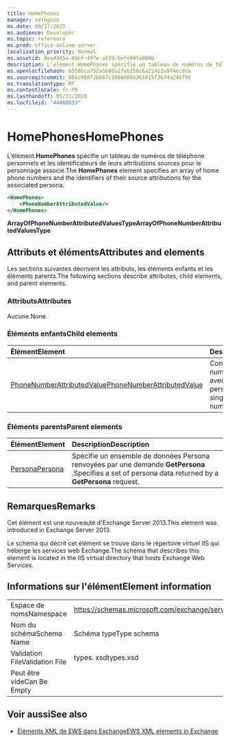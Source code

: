 ```yaml
---
title: HomePhones
manager: sethgros
ms.date: 09/17/2015
ms.audience: Developer
ms.topic: reference
ms.prod: office-online-server
localization_priority: Normal
ms.assetid: 8ea43d5a-4bcf-497e-a559-6efe94fa604b
description: L’élément HomePhones spécifie un tableau de numéros de téléphone personnels et les identificateurs de leurs attributions sources pour le personnage associé.
ms.openlocfilehash: b55d6ca752a5b00a27eb158c6a22412a9f4ecdda
ms.sourcegitcommit: 88ec988f2bb67c1866d06b361615f3674a24e795
ms.translationtype: MT
ms.contentlocale: fr-FR
ms.lasthandoff: 05/31/2020
ms.locfileid: "44460833"
---
```

# <a name="homephones"></a><span data-ttu-id="b21ba-103">HomePhones</span><span class="sxs-lookup"><span data-stu-id="b21ba-103">HomePhones</span></span>

<span data-ttu-id="b21ba-104">L’élément **HomePhones** spécifie un tableau de numéros de téléphone personnels et les identificateurs de leurs attributions sources pour le personnage associé.</span><span class="sxs-lookup"><span data-stu-id="b21ba-104">The **HomePhones** element specifies an array of home phone numbers and the identifiers of their source attributions for the associated persona.</span></span> 
  
```XML
<HomePhones>
    <PhoneNumberAttributedValue/>
</HomePhones>
```

 <span data-ttu-id="b21ba-105">**ArrayOfPhoneNumberAttributedValuesType**</span><span class="sxs-lookup"><span data-stu-id="b21ba-105">**ArrayOfPhoneNumberAttributedValuesType**</span></span>
## <a name="attributes-and-elements"></a><span data-ttu-id="b21ba-106">Attributs et éléments</span><span class="sxs-lookup"><span data-stu-id="b21ba-106">Attributes and elements</span></span>

<span data-ttu-id="b21ba-107">Les sections suivantes décrivent les attributs, les éléments enfants et les éléments parents.</span><span class="sxs-lookup"><span data-stu-id="b21ba-107">The following sections describe attributes, child elements, and parent elements.</span></span>
  
### <a name="attributes"></a><span data-ttu-id="b21ba-108">Attributs</span><span class="sxs-lookup"><span data-stu-id="b21ba-108">Attributes</span></span>

<span data-ttu-id="b21ba-109">Aucune.</span><span class="sxs-lookup"><span data-stu-id="b21ba-109">None.</span></span>
  
### <a name="child-elements"></a><span data-ttu-id="b21ba-110">Éléments enfants</span><span class="sxs-lookup"><span data-stu-id="b21ba-110">Child elements</span></span>

|<span data-ttu-id="b21ba-111">**Élément**</span><span class="sxs-lookup"><span data-stu-id="b21ba-111">**Element**</span></span>|<span data-ttu-id="b21ba-112">**Description**</span><span class="sxs-lookup"><span data-stu-id="b21ba-112">**Description**</span></span>|
|:-----|:-----|
|[<span data-ttu-id="b21ba-113">PhoneNumberAttributedValue</span><span class="sxs-lookup"><span data-stu-id="b21ba-113">PhoneNumberAttributedValue</span></span>](phonenumberattributedvalue.md) <br/> |<span data-ttu-id="b21ba-114">Contient un seul numéro de téléphone avec attributs pour un personnage.</span><span class="sxs-lookup"><span data-stu-id="b21ba-114">Contains a single attributed phone number for a persona.</span></span>  <br/> |
   
### <a name="parent-elements"></a><span data-ttu-id="b21ba-115">Éléments parents</span><span class="sxs-lookup"><span data-stu-id="b21ba-115">Parent elements</span></span>

|<span data-ttu-id="b21ba-116">**Élément**</span><span class="sxs-lookup"><span data-stu-id="b21ba-116">**Element**</span></span>|<span data-ttu-id="b21ba-117">**Description**</span><span class="sxs-lookup"><span data-stu-id="b21ba-117">**Description**</span></span>|
|:-----|:-----|
|[<span data-ttu-id="b21ba-118">Persona</span><span class="sxs-lookup"><span data-stu-id="b21ba-118">Persona</span></span>](persona.md) <br/> |<span data-ttu-id="b21ba-119">Spécifie un ensemble de données Persona renvoyées par une demande **GetPersona** .</span><span class="sxs-lookup"><span data-stu-id="b21ba-119">Specifies a set of persona data returned by a **GetPersona** request.</span></span>  <br/> |
   
## <a name="remarks"></a><span data-ttu-id="b21ba-120">Remarques</span><span class="sxs-lookup"><span data-stu-id="b21ba-120">Remarks</span></span>

<span data-ttu-id="b21ba-121">Cet élément est une nouveauté d'Exchange Server 2013.</span><span class="sxs-lookup"><span data-stu-id="b21ba-121">This element was introduced in Exchange Server 2013.</span></span>
  
<span data-ttu-id="b21ba-122">Le schéma qui décrit cet élément se trouve dans le répertoire virtuel IIS qui héberge les services web Exchange.</span><span class="sxs-lookup"><span data-stu-id="b21ba-122">The schema that describes this element is located in the IIS virtual directory that hosts Exchange Web Services.</span></span>
  
## <a name="element-information"></a><span data-ttu-id="b21ba-123">Informations sur l'élément</span><span class="sxs-lookup"><span data-stu-id="b21ba-123">Element information</span></span>

|||
|:-----|:-----|
|<span data-ttu-id="b21ba-124">Espace de noms</span><span class="sxs-lookup"><span data-stu-id="b21ba-124">Namespace</span></span>  <br/> |https://schemas.microsoft.com/exchange/services/2006/types  <br/> |
|<span data-ttu-id="b21ba-125">Nom du schéma</span><span class="sxs-lookup"><span data-stu-id="b21ba-125">Schema Name</span></span>  <br/> |<span data-ttu-id="b21ba-126">Schéma type</span><span class="sxs-lookup"><span data-stu-id="b21ba-126">Type schema</span></span>  <br/> |
|<span data-ttu-id="b21ba-127">Validation File</span><span class="sxs-lookup"><span data-stu-id="b21ba-127">Validation File</span></span>  <br/> |<span data-ttu-id="b21ba-128">types. xsd</span><span class="sxs-lookup"><span data-stu-id="b21ba-128">types.xsd</span></span>  <br/> |
|<span data-ttu-id="b21ba-129">Peut être vide</span><span class="sxs-lookup"><span data-stu-id="b21ba-129">Can Be Empty</span></span>  <br/> ||
   
## <a name="see-also"></a><span data-ttu-id="b21ba-130">Voir aussi</span><span class="sxs-lookup"><span data-stu-id="b21ba-130">See also</span></span>



- [<span data-ttu-id="b21ba-131">Éléments XML de EWS dans Exchange</span><span class="sxs-lookup"><span data-stu-id="b21ba-131">EWS XML elements in Exchange</span></span>](ews-xml-elements-in-exchange.md)

